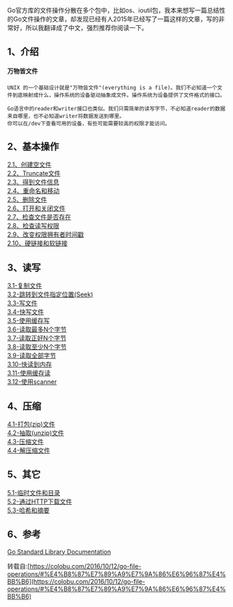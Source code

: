 Go官方库的文件操作分散在多个包中，比如os、ioutil包，我本来想写一篇总结性的Go文件操作的文章，却发现已经有人2015年已经写了一篇这样的文章，写的非常好，所以我翻译成了中文，强烈推荐你阅读一下。

## 1、介绍
#### 万物皆文件
    UNIX 的一个基础设计就是"万物皆文件"(everything is a file)。我们不必知道一个文件到底映射成什么，操作系统的设备驱动抽象成文件。操作系统为设备提供了文件格式的接口。
    
    Go语言中的reader和writer接口也类似。我们只需简单的读写字节，不必知道reader的数据来自哪里，也不必知道writer将数据发送到哪里。
    你可以在/dev下查看可用的设备，有些可能需要较高的权限才能访问。
## 2、基本操作
[2.1、创建空文件](2.1-创建空文件.md)  
[2.2、Truncate文件](2.2-Truncate文件.md)  
[2.3、得到文件信息](2.3-得到文件信息.md)  
[2.4、重命名和移动](2.4-重命名和移动.md)  
[2.5、删除文件](2.5-删除文件.md)  
[2.6、打开和关闭文件](2.6-打开和关闭文件.md)  
[2.7、检查文件是否存在](2.7-检查文件是否存在.md)    
[2.8、检查读写权限](2.8-检查读写权限.md)  
[2.9、改变权限拥有者时间戳](2.9-改变权限拥有者时间戳.md)  
[2.10、硬链接和软链接](2.10-硬链接和软链接.md)  
## 3、读写
[3.1-复制文件](3.1-复制文件.md)  
[3.2-跳转到文件指定位置(Seek)](3.2-跳转到文件指定位置(Seek).md)    
[3.3-写文件](3.3-写文件.md)  
[3.4-快写文件](3.4-快写文件.md)  
[3.5-使用缓存写](3.5-使用缓存写.md)  
[3.6-读取最多N个字节](3.6-读取最多N个字节.md)  
[3.7-读取正好N个字节](3.7-读取正好N个字节.md)  
[3.8-读取至少N个字节](3.8-读取至少N个字节.md)  
[3.9-读取全部字节](3.9-读取全部字节.md)  
[3.10-快读到内存](3.10-快读到内存.md)  
[3.11-使用缓存读](3.11-使用缓存读.md)  
[3.12-使用scanner](3.12-使用scanner.md)  
## 4、压缩
[4.1-打包(zip)文件](4.1-打包(zip)文件.md)  
[4.2-抽取(unzip)文件](4.2-抽取(unzip)文件.md)  
[4.3-压缩文件](4.3-压缩文件.md)  
[4.4-解压缩文件](4.4-解压缩文件.md)  
## 5、其它
[5.1-临时文件和目录](5.1-临时文件和目录.md)  
[5.2-通过HTTP下载文件](5.2-通过HTTP下载文件.md)  
[5.3-哈希和摘要](5.3-哈希和摘要.md)  
## 6、参考
[Go Standard Library Documentation](https://golang.org/pkg/)  

转载自:[https://colobu.com/2016/10/12/go-file-operations/#%E4%B8%87%E7%89%A9%E7%9A%86%E6%96%87%E4%BB%B6](https://colobu.com/2016/10/12/go-file-operations/#%E4%B8%87%E7%89%A9%E7%9A%86%E6%96%87%E4%BB%B6)